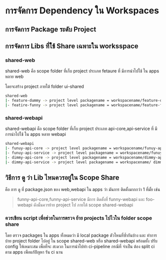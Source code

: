 # การจัดการ Dependency ใน Workspaces

## การจัดการ Package ระดับ Project


## การจัดการ Libs ที่ใ้ช้ Share เฉพาะใน worksspace

###  shared-web
shared-web คือ scope folder ที่เก็บ project ประเภท fetaure ที่ มีการนำไปใช้ ใน apps หลาย web

โดยจะสร้าง project ภายใต้ folder ui-shared 
```bash
shared-web
|- feature-dummy -> project level packagename = workspacename/feature-dummy
|- featire-funny -> project level packagename = workspacename/feature-funny
```

### shared-webapi
shared-webapi คือ scope folder ที่เก็บ project ประเภท api-core,api-service ที่ มีการนำไปใช้ ใน apps หลาย webapi
```bash
shared-webapi
|- funuy-api-core -> project level packagename = workspacename/funuy-api-core
|- funuy-api-service -> project level packagename = workspacename/funuy-api-service
|- dimmy-api-core -> project level packagename = workspacename/dimmy-api-core
|- dimmy-api-service -> project level packagename = workspacename/ dimmy-api-service
```

## วิธีการ ดู ว่า Lib ไหนควรอยู่ใน Scope Share
คือ การ ดู ที่ package.json ของ web,webapi ใน apps ว่า มันการ ติดตั้งมากกว่า 1 ที่มั้ย เช่น 
> funny-api-core,funny-api-service มีการ ติดตั้งที่ funny-webapi และ foo-webapi ดังนั้นควรย้าย project ไป ภายใต้ scope shared-webapi 

### ควรเขียน script เพื่อช่วยในการตรวจ ย้าย projects ไปไวใน folder scope share 
โดย ตรวจ packages ใน apps  ทั้งหมดว่า มี local package ตัวไหนที่ซ้ำกันบ้าง และ ทำการบ้าย project folder ไปอยู่ ใน scope shared-web หรือ shared-webapi พร้อมทั้ง ปรับ config ให้เหมาะสม เพื่อที่จะ สะดวก ในการนำไปทำ ci-pipeline กรณีที่ จำเป็น ต้อง split ci ตาม apps เพือแก้ปัญหา  รัน ci นาน